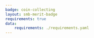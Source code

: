 ```yaml
---
badge: coin-collecting
layout: smb-merit-badge
requirements: true
data:
    requirements: ./requirements.yaml
---
```

